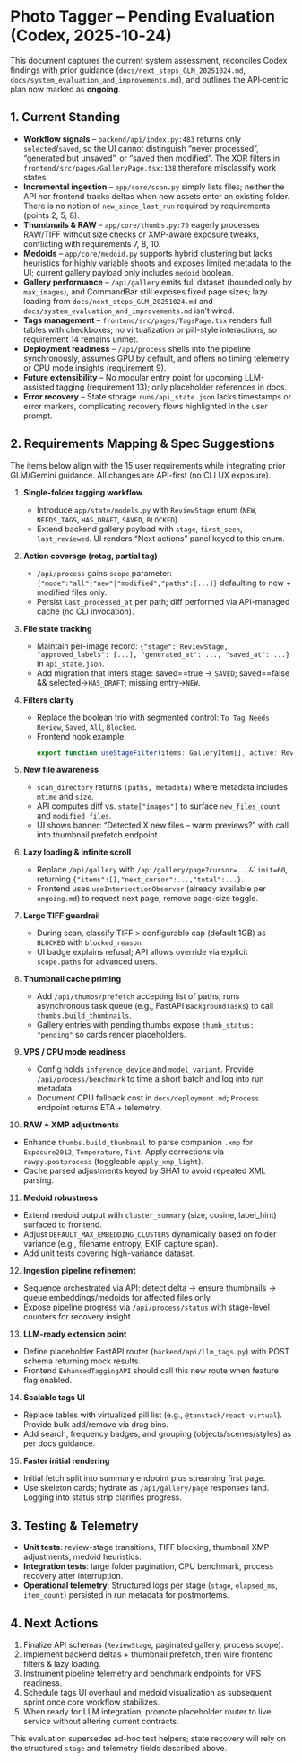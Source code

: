 # Photo Tagger – Pending Evaluation (Codex, 2025‑10‑24)

This document captures the current system assessment, reconciles Codex findings with prior guidance (`docs/next_steps_GLM_20251024.md`, `docs/system_evaluation_and_improvements.md`), and outlines the API‑centric plan now marked as **ongoing**.

## 1. Current Standing

- **Workflow signals** – `backend/api/index.py:483` returns only `selected`/`saved`, so the UI cannot distinguish “never processed”, “generated but unsaved”, or “saved then modified”. The XOR filters in `frontend/src/pages/GalleryPage.tsx:138` therefore misclassify work states.  
- **Incremental ingestion** – `app/core/scan.py` simply lists files; neither the API nor frontend tracks deltas when new assets enter an existing folder. There is no notion of `new_since_last_run` required by requirements (points 2, 5, 8).  
- **Thumbnails & RAW** – `app/core/thumbs.py:70` eagerly processes RAW/TIFF without size checks or XMP-aware exposure tweaks, conflicting with requirements 7, 8, 10.  
- **Medoids** – `app/core/medoid.py` supports hybrid clustering but lacks heuristics for highly variable shoots and exposes limited metadata to the UI; current gallery payload only includes `medoid` boolean.  
- **Gallery performance** – `/api/gallery` emits full dataset (bounded only by `max_images`), and CommandBar still exposes fixed page sizes; lazy loading from `docs/next_steps_GLM_20251024.md` and `docs/system_evaluation_and_improvements.md` isn’t wired.  
- **Tags management** – `frontend/src/pages/TagsPage.tsx` renders full tables with checkboxes; no virtualization or pill-style interactions, so requirement 14 remains unmet.  
- **Deployment readiness** – `/api/process` shells into the pipeline synchronously, assumes GPU by default, and offers no timing telemetry or CPU mode insights (requirement 9).  
- **Future extensibility** – No modular entry point for upcoming LLM-assisted tagging (requirement 13); only placeholder references in docs.  
- **Error recovery** – State storage `runs/api_state.json` lacks timestamps or error markers, complicating recovery flows highlighted in the user prompt.

## 2. Requirements Mapping & Spec Suggestions

The items below align with the 15 user requirements while integrating prior GLM/Gemini guidance. All changes are API-first (no CLI UX exposure).

1. **Single-folder tagging workflow**  
   - Introduce `app/state/models.py` with `ReviewStage` enum (`NEW`, `NEEDS_TAGS`, `HAS_DRAFT`, `SAVED`, `BLOCKED`).  
   - Extend backend gallery payload with `stage`, `first_seen`, `last_reviewed`. UI renders “Next actions” panel keyed to this enum.

2. **Action coverage (retag, partial tag)**  
   - `/api/process` gains `scope` parameter: `{"mode":"all"|"new"|"modified","paths":[...]}` defaulting to new + modified files only.  
   - Persist `last_processed_at` per path; diff performed via API-managed cache (no CLI invocation).

3. **File state tracking**  
   - Maintain per-image record: `{"stage": ReviewStage, "approved_labels": [...], "generated_at": ..., "saved_at": ...}` in `api_state.json`.  
   - Add migration that infers stage: saved==true → `SAVED`; saved==false && selected->`HAS_DRAFT`; missing entry→`NEW`.

4. **Filters clarity**  
   - Replace the boolean trio with segmented control: `To Tag`, `Needs Review`, `Saved`, `All`, `Blocked`.  
   - Frontend hook example:  
     ```ts
     export function useStageFilter(items: GalleryItem[], active: ReviewStageFilter) { /* ... */ }
     ```

5. **New file awareness**  
   - `scan_directory` returns `(paths, metadata)` where metadata includes `mtime` and `size`.  
   - API computes diff vs. `state["images"]` to surface `new_files_count` and `modified_files`.  
   - UI shows banner: “Detected X new files – warm previews?” with call into thumbnail prefetch endpoint.

6. **Lazy loading & infinite scroll**  
   - Replace `/api/gallery` with `/api/gallery/page?cursor=...&limit=60`, returning `{"items":[],"next_cursor":...,"total":...}`.  
   - Frontend uses `useIntersectionObserver` (already available per `ongoing.md`) to request next page; remove page-size toggle.

7. **Large TIFF guardrail**  
   - During scan, classify TIFF > configurable cap (default 1GB) as `BLOCKED` with `blocked_reason`.  
   - UI badge explains refusal; API allows override via explicit `scope.paths` for advanced users.

8. **Thumbnail cache priming**  
   - Add `/api/thumbs/prefetch` accepting list of paths; runs asynchronous task queue (e.g., FastAPI `BackgroundTasks`) to call `thumbs.build_thumbnails`.  
   - Gallery entries with pending thumbs expose `thumb_status: "pending"` so cards render placeholders.

9. **VPS / CPU mode readiness**  
   - Config holds `inference_device` and `model_variant`. Provide `/api/process/benchmark` to time a short batch and log into run metadata.  
   - Document CPU fallback cost in `docs/deployment.md`; `Process` endpoint returns ETA + telemetry.

10. **RAW + XMP adjustments**  
   - Enhance `thumbs.build_thumbnail` to parse companion `.xmp` for `Exposure2012`, `Temperature`, `Tint`. Apply corrections via `rawpy.postprocess` (toggleable `apply_xmp_light`).  
   - Cache parsed adjustments keyed by SHA1 to avoid repeated XML parsing.

11. **Medoid robustness**  
   - Extend medoid output with `cluster_summary` (size, cosine, label_hint) surfaced to frontend.  
   - Adjust `DEFAULT_MAX_EMBEDDING_CLUSTERS` dynamically based on folder variance (e.g., filename entropy, EXIF capture span).  
   - Add unit tests covering high-variance dataset.

12. **Ingestion pipeline refinement**  
   - Sequence orchestrated via API: detect delta → ensure thumbnails → queue embeddings/medoids for affected files only.  
   - Expose pipeline progress via `/api/process/status` with stage-level counters for recovery insight.

13. **LLM-ready extension point**  
   - Define placeholder FastAPI router (`backend/api/llm_tags.py`) with POST schema returning mock results.  
   - Frontend `EnhancedTaggingAPI` should call this new route when feature flag enabled.

14. **Scalable tags UI**  
   - Replace tables with virtualized pill list (e.g., `@tanstack/react-virtual`). Provide bulk add/remove via drag bins.  
   - Add search, frequency badges, and grouping (objects/scenes/styles) as per docs guidance.

15. **Faster initial rendering**  
   - Initial fetch split into summary endpoint plus streaming first page.  
   - Use skeleton cards; hydrate as `/api/gallery/page` responses land. Logging into status strip clarifies progress.

## 3. Testing & Telemetry

- **Unit tests**: review-stage transitions, TIFF blocking, thumbnail XMP adjustments, medoid heuristics.  
- **Integration tests**: large folder pagination, CPU benchmark, process recovery after interruption.  
- **Operational telemetry**: Structured logs per stage (`stage`, `elapsed_ms`, `item_count`) persisted in run metadata for postmortems.

## 4. Next Actions

1. Finalize API schemas (`ReviewStage`, paginated gallery, process scope).  
2. Implement backend deltas + thumbnail prefetch, then wire frontend filters & lazy loading.  
3. Instrument pipeline telemetry and benchmark endpoints for VPS readiness.  
4. Schedule tags UI overhaul and medoid visualization as subsequent sprint once core workflow stabilizes.  
5. When ready for LLM integration, promote placeholder router to live service without altering current contracts.

This evaluation supersedes ad-hoc test helpers; state recovery will rely on the structured `stage` and telemetry fields described above.
